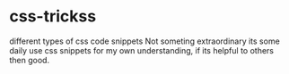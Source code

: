 # css-trickss
different types of css code snippets
Not someting extraordinary its some daily use css snippets for my own understanding, if its helpful to others then good. 
